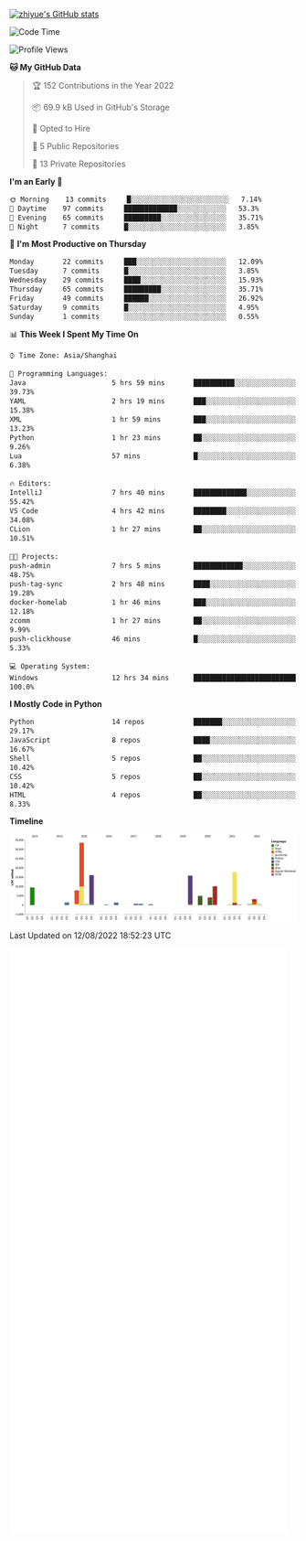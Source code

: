 
[![zhiyue's GitHub stats](https://github-readme-stats.vercel.app/api?username=zhiyue)](https://github.com/anuraghazra/github-readme-stats&&show_icons=true)

<!--START_SECTION:waka-->
![Code Time](http://img.shields.io/badge/Code%20Time-0%20secs-blue)

![Profile Views](http://img.shields.io/badge/Profile%20Views-0-blue)

**🐱 My GitHub Data** 

> 🏆 152 Contributions in the Year 2022
 > 
> 📦 69.9 kB Used in GitHub's Storage 
 > 
> 💼 Opted to Hire
 > 
> 📜 5 Public Repositories 
 > 
> 🔑 13 Private Repositories  
 > 
**I'm an Early 🐤** 

```text
🌞 Morning    13 commits     █░░░░░░░░░░░░░░░░░░░░░░░░   7.14% 
🌆 Daytime    97 commits     █████████████░░░░░░░░░░░░   53.3% 
🌃 Evening    65 commits     █████████░░░░░░░░░░░░░░░░   35.71% 
🌙 Night      7 commits      █░░░░░░░░░░░░░░░░░░░░░░░░   3.85%

```
📅 **I'm Most Productive on Thursday** 

```text
Monday       22 commits     ███░░░░░░░░░░░░░░░░░░░░░░   12.09% 
Tuesday      7 commits      █░░░░░░░░░░░░░░░░░░░░░░░░   3.85% 
Wednesday    29 commits     ████░░░░░░░░░░░░░░░░░░░░░   15.93% 
Thursday     65 commits     █████████░░░░░░░░░░░░░░░░   35.71% 
Friday       49 commits     ██████░░░░░░░░░░░░░░░░░░░   26.92% 
Saturday     9 commits      █░░░░░░░░░░░░░░░░░░░░░░░░   4.95% 
Sunday       1 commits      ░░░░░░░░░░░░░░░░░░░░░░░░░   0.55%

```


📊 **This Week I Spent My Time On** 

```text
⌚︎ Time Zone: Asia/Shanghai

💬 Programming Languages: 
Java                     5 hrs 59 mins       ██████████░░░░░░░░░░░░░░░   39.73% 
YAML                     2 hrs 19 mins       ███░░░░░░░░░░░░░░░░░░░░░░   15.38% 
XML                      1 hr 59 mins        ███░░░░░░░░░░░░░░░░░░░░░░   13.23% 
Python                   1 hr 23 mins        ██░░░░░░░░░░░░░░░░░░░░░░░   9.26% 
Lua                      57 mins             █░░░░░░░░░░░░░░░░░░░░░░░░   6.38%

🔥 Editors: 
IntelliJ                 7 hrs 40 mins       █████████████░░░░░░░░░░░░   55.42% 
VS Code                  4 hrs 42 mins       ████████░░░░░░░░░░░░░░░░░   34.08% 
CLion                    1 hr 27 mins        ██░░░░░░░░░░░░░░░░░░░░░░░   10.51%

🐱‍💻 Projects: 
push-admin               7 hrs 5 mins        ████████████░░░░░░░░░░░░░   48.75% 
push-tag-sync            2 hrs 48 mins       ████░░░░░░░░░░░░░░░░░░░░░   19.28% 
docker-homelab           1 hr 46 mins        ███░░░░░░░░░░░░░░░░░░░░░░   12.18% 
zcomm                    1 hr 27 mins        ██░░░░░░░░░░░░░░░░░░░░░░░   9.99% 
push-clickhouse          46 mins             █░░░░░░░░░░░░░░░░░░░░░░░░   5.33%

💻 Operating System: 
Windows                  12 hrs 34 mins      █████████████████████████   100.0%

```

**I Mostly Code in Python** 

```text
Python                   14 repos            ███████░░░░░░░░░░░░░░░░░░   29.17% 
JavaScript               8 repos             ████░░░░░░░░░░░░░░░░░░░░░   16.67% 
Shell                    5 repos             ██░░░░░░░░░░░░░░░░░░░░░░░   10.42% 
CSS                      5 repos             ██░░░░░░░░░░░░░░░░░░░░░░░   10.42% 
HTML                     4 repos             ██░░░░░░░░░░░░░░░░░░░░░░░   8.33%

```


**Timeline**

![Chart not found](https://raw.githubusercontent.com/zhiyue/zhiyue/main/charts/bar_graph.png) 


 Last Updated on 12/08/2022 18:52:23 UTC
<!--END_SECTION:waka-->

<!-- [![Top Langs](https://github-readme-stats.vercel.app/api/top-langs/?username=zhiyue)](https://github.com/anuraghazra/github-readme-stats) -->

![](./github-metrics.svg)

